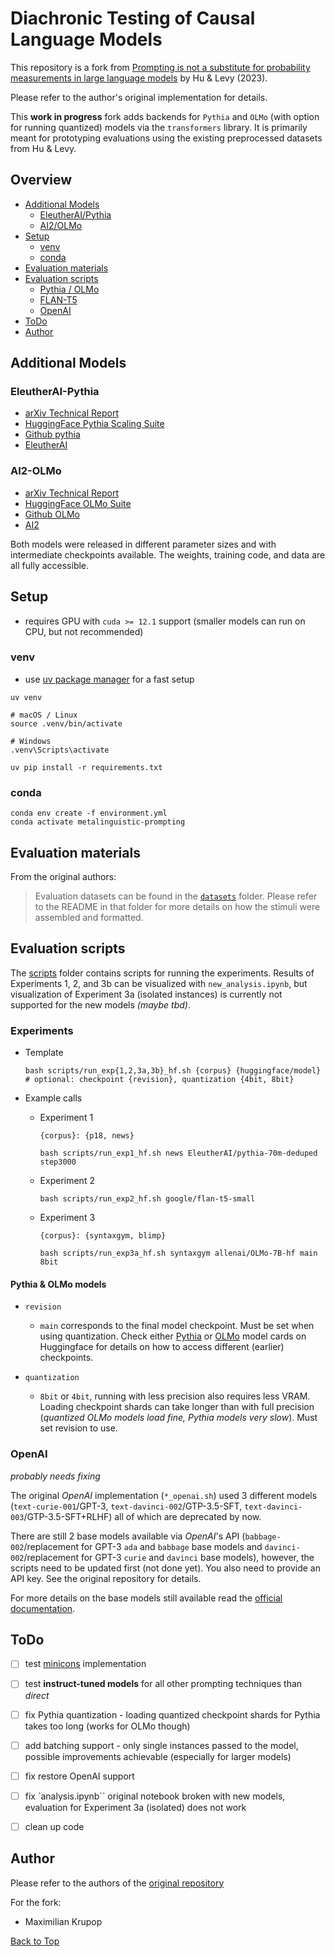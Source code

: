 # Diachronic Testing of Causal Language Models

This repository is a fork from [Prompting is not a substitute for probability measurements in large language models](https://github.com/jennhu/metalinguistic-prompting) by Hu & Levy (2023).

Please refer to the author's original implementation for details.

This **work in progress** fork adds backends for `Pythia` and `OLMo` (with option for running quantized) models via the `transformers` library. It is primarily meant for prototyping evaluations using the existing preprocessed datasets from Hu & Levy.

## Overview

- [Additional Models](#additional-models)
  - [EleutherAI/Pythia](#eleutherai-pythia)
  - [AI2/OLMo](#ai2-olmo)
- [Setup](#setup)
  - [venv](#venv)
  - [conda](#conda)
- [Evaluation materials](#evaluation-materials)
- [Evaluation scripts](#evaluation-scripts)
  - [Pythia / OLMo](#pythia--olmo-models)
  - [FLAN-T5](#old-flan-t5)
  - [OpenAI](#old-openai)
- [ToDo](#todo)
- [Author](#author)

## Additional Models

### EleutherAI-Pythia

- [arXiv Technical Report](https://arxiv.org/abs/2304.01373)
- [HuggingFace Pythia Scaling Suite](https://huggingface.co/collections/EleutherAI/pythia-scaling-suite-64fb5dfa8c21ebb3db7ad2e1)
- [Github pythia](https://github.com/EleutherAI/pythia)
- [EleutherAI](https://www.eleuther.ai/)

### AI2-OLMo

- [arXiv Technical Report](https://arxiv.org/abs/2402.00838)
- [HuggingFace OLMo Suite](https://huggingface.co/collections/allenai/olmo-suite-65aeaae8fe5b6b2122b46778)
- [Github OLMo](https://github.com/allenai/OLMo)
- [AI2](https://allenai.org/)

Both models were released in different parameter sizes and with intermediate checkpoints available. The weights, training code, and data are all fully accessible.

## Setup

- requires GPU with `cuda >= 12.1` support (smaller models can run on CPU, but not recommended)

### venv

- use [uv package manager](https://github.com/astral-sh/uv) for a fast setup

```shell
uv venv
```

```shell
# macOS / Linux
source .venv/bin/activate
```

```shell
# Windows
.venv\Scripts\activate
```

```shell
uv pip install -r requirements.txt
```

### conda

```shell
conda env create -f environment.yml
conda activate metalinguistic-prompting
```

## Evaluation materials

From the original authors:
>Evaluation datasets can be found in the [`datasets`](datasets) folder.
>Please refer to the README in that folder for more details on how the stimuli were assembled and formatted.

## Evaluation scripts

The [scripts](scripts) folder contains scripts for running the experiments. Results of Experiments 1, 2, and 3b can be visualized with `new_analysis.ipynb`, but visualization of Experiment 3a (isolated instances) is currently not supported for the new models *(maybe tbd)*.

### Experiments

- Template

  ```shell
  bash scripts/run_exp{1,2,3a,3b}_hf.sh {corpus} {huggingface/model}
  # optional: checkpoint {revision}, quantization {4bit, 8bit}
   ```

- Example calls

  - Experiment 1

    `{corpus}: {p18, news}`
  
    ```shell
    bash scripts/run_exp1_hf.sh news EleutherAI/pythia-70m-deduped step3000
    ```

  - Experiment 2

    ```shell
    bash scripts/run_exp2_hf.sh google/flan-t5-small  
    ```

  - Experiment 3

    `{corpus}: {syntaxgym, blimp}`

    ```shell
    bash scripts/run_exp3a_hf.sh syntaxgym allenai/OLMo-7B-hf main 8bit
    ```

#### Pythia & OLMo models

- `revision`

  - `main` corresponds to the final model checkpoint. Must be set when using quantization. Check either [Pythia](https://huggingface.co/EleutherAI/pythia-70m-deduped) or [OLMo](https://huggingface.co/allenai/OLMo-1.7-7B-hf) model cards on Huggingface for details on how to access different (earlier) checkpoints.

- `quantization`
  
  - `8bit` or `4bit`, running with less precision also requires less VRAM. Loading checkpoint shards can take longer than with full precision (*quantized OLMo models load fine, Pythia models very slow*). Must set revision to use.

### OpenAI

*probably needs fixing*

The original *OpenAI* implementation (`*_openai.sh`) used 3 different models (`text-curie-001`/GPT-3, `text-davinci-002`/GTP-3.5-SFT, `text-davinci-003`/GTP-3.5-SFT+RLHF) all of which are deprecated by now.

There are still 2 base models available via *OpenAI*'s API (`babbage-002`/replacement for GPT-3 `ada` and `babbage` base models and `davinci-002`/replacement for GPT-3 `curie` and `davinci` base models), however, the scripts need to be updated first (not done yet). You also need to provide an API key. See the original repository for details.

For more details on the base models still available read the [official documentation](https://platform.openai.com/docs/models/gpt-base).

## ToDo

- [ ] test [minicons](https://github.com/kanishkamisra/minicons) implementation

- [ ] test **instruct-tuned models** for all other prompting techniques than *direct*

- [ ] fix Pythia quantization - loading quantized checkpoint shards for Pythia takes too long (works for OLMo though)

- [ ] add batching support - only single instances passed to the model, possible improvements achievable (especially for larger models)

- [ ] fix restore OpenAI support

- [ ] fix `analysis.ipynb`` original notebook broken with new models, evaluation for Experiment 3a (isolated) does not work

- [ ] clean up code

## Author

Please refer to the authors of the [original repository](https://github.com/jennhu/metalinguistic-prompting)

For the fork:

- Maximilian Krupop

[Back to Top](#diachronic-testing-of-causal-language-models)
